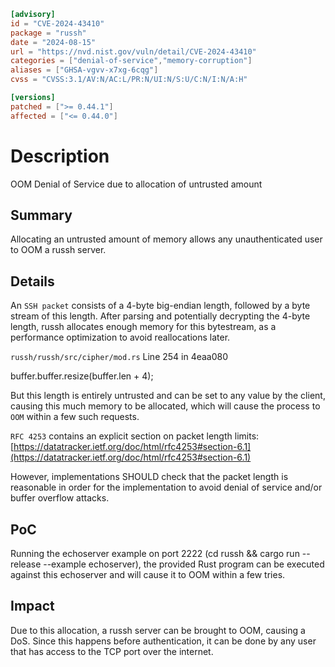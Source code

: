 ```toml
[advisory]
id = "CVE-2024-43410"
package = "russh"
date = "2024-08-15"
url = "https://nvd.nist.gov/vuln/detail/CVE-2024-43410"
categories = ["denial-of-service","memory-corruption"]
aliases = ["GHSA-vgvv-x7xg-6cqg"]
cvss = "CVSS:3.1/AV:N/AC:L/PR:N/UI:N/S:U/C:N/I:N/A:H"

[versions]
patched = [">= 0.44.1"]
affected = ["<= 0.44.0"]
```

# Description

OOM Denial of Service due to allocation of untrusted amount

## Summary

Allocating an untrusted amount of memory allows any unauthenticated user to OOM a russh server.

## Details

An `SSH packet` consists of a 4-byte big-endian length, followed by a byte stream of this length.
After parsing and potentially decrypting the 4-byte length, russh allocates enough memory for this bytestream, as a performance optimization to avoid reallocations later.

`russh/russh/src/cipher/mod.rs`
Line 254 in 4eaa080

 buffer.buffer.resize(buffer.len + 4); 

But this length is entirely untrusted and can be set to any value by the client, causing this much memory to be allocated, which will cause the process to `OOM` within a few such requests.

`RFC 4253` contains an explicit section on packet length limits: [https://datatracker.ietf.org/doc/html/rfc4253#section-6.1](https://datatracker.ietf.org/doc/html/rfc4253#section-6.1)

However, implementations SHOULD check that the packet length is reasonable in order for the implementation to avoid denial of service and/or buffer overflow attacks.

## PoC

Running the echoserver example on port 2222 (cd russh && cargo run --release --example echoserver), the provided Rust program can be executed against this echoserver and will cause it to OOM within a few tries.

## Impact

Due to this allocation, a russh server can be brought to OOM, causing a DoS.
Since this happens before authentication, it can be done by any user that has access to the TCP port over the internet.